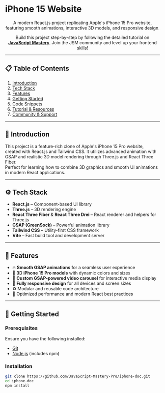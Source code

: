 # iPhone 15 Website

<p align="center">
  A modern React.js project replicating Apple's iPhone 15 Pro website, featuring smooth animations, interactive 3D models, and responsive design.
</p>

<div align="center">
  Build this project step-by-step by following the detailed tutorial on <a href="https://www.youtube.com/@javascriptmastery/videos" target="_blank"><strong>JavaScript Mastery</strong></a>. Join the JSM community and level up your frontend skills!
</div>

---

## 📋 Table of Contents

1. [Introduction](#introduction)  
2. [Tech Stack](#tech-stack)  
3. [Features](#features)  
4. [Getting Started](#getting-started)  
5. [Code Snippets](#code-snippets)  
6. [Tutorial & Resources](#tutorial--resources)  
7. [Community & Support](#community--support)  

---

## 🤖 Introduction

This project is a feature-rich clone of Apple's iPhone 15 Pro website, created with React.js and Tailwind CSS. It utilizes advanced animation with GSAP and realistic 3D model rendering through Three.js and React Three Fiber.  
Perfect for learning how to combine 3D graphics and smooth UI animations in modern React applications.

---

## ⚙️ Tech Stack

- **React.js** – Component-based UI library  
- **Three.js** – 3D rendering engine  
- **React Three Fiber** & **React Three Drei** – React renderer and helpers for Three.js  
- **GSAP (GreenSock)** – Powerful animation library  
- **Tailwind CSS** – Utility-first CSS framework  
- **Vite** – Fast build tool and development server  

---

## 🔋 Features

- 🔥 **Smooth GSAP animations** for a seamless user experience  
- 🎨 **3D iPhone 15 Pro models** with dynamic colors and sizes  
- 🎥 **Custom GSAP-powered video carousel** for interactive media display  
- 📱 **Fully responsive design** for all devices and screen sizes  
- ♻️ Modular and reusable code architecture  
- 🎯 Optimized performance and modern React best practices  

---

## 🤸 Getting Started

### Prerequisites

Ensure you have the following installed:

- [Git](https://git-scm.com/)  
- [Node.js](https://nodejs.org/en) (includes npm)  

### Installation

```bash
git clone https://github.com/JavaScript-Mastery-Pro/iphone-doc.git
cd iphone-doc
npm install
